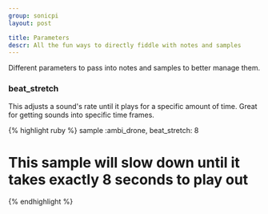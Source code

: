 ```yaml
---
group: sonicpi
layout: post

title: Parameters
descr: All the fun ways to directly fiddle with notes and samples
---
```


Different parameters to pass into notes and samples to better manage them.

### beat_stretch

This adjusts a sound's rate until it plays for a specific amount of time. Great for getting sounds into specific time frames.

{% highlight ruby %}
sample :ambi_drone, beat_stretch: 8
# This sample will slow down until it takes exactly 8 seconds to play out
{% endhighlight %}
